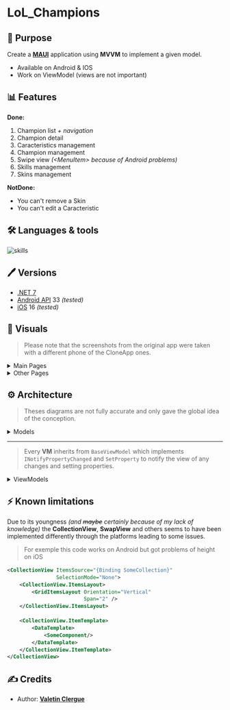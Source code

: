 # LoL_Champions

## 📝 Purpose

Create a [**MAUI**](https://learn.microsoft.com/en-us/dotnet/maui/) application using **MVVM** to implement a given model.

- Available on Android & IOS
- Work on ViewModel (views are not important)

## 📊 Features

**Done:**
1. Champion list *+ navigation*
2. Champion detail
3. Caracteristics management
4. Champion management
5. Swipe view *(\<MenuItem\> because of Android problems)*
6. Skills management
7. Skins management

**NotDone:**
- You can't remove a Skin
- You can't edit a Caracteristic


## 🛠 Languages & tools

![skills](https://skillicons.dev/icons?i=cs,dotnet,visualstudio)

## 🖊️ Versions 

- [.NET 7](https://learn.microsoft.com/en-us/dotnet/core/whats-new/dotnet-7)
- [Android API](https://developer.android.com/reference) 33 *(tested)*
- [iOS](https://www.apple.com/ios) 16 *(tested)*

## 📍 Visuals

> Please note that the screenshots from the original app were taken with a different phone of the CloneApp ones.

<details><summary> Main Pages </summary>

| OriginalApp | CloneApp |
| --- | --- |
| <img src="./Documentation/screens/HomePage.PNG" height="750"/> | <img src="./Documentation/screens/HomePageMine.png" height="750"/> |
| <img src="./Documentation/screens/ChampionsPage.PNG" height="750"/> | <img src="./Documentation/screens/ChampionPageMine.png" height="750"/> |
| <img src="./Documentation/screens/SwipeView.PNG" height="750"/> | <img src="./Documentation/screens/SwipeViewMine.png" height="750"/> |
| <img src="./Documentation/screens/ChampionDetail1.PNG" height="750"/> | <img src="./Documentation/screens/ChampionDetail1Mine.png" height="750"/> |
| <img src="./Documentation/screens/ChampionDetail2.PNG" height="750"/> | <img src="./Documentation/screens/ChampionDetail2Mine.png" height="750"/> |
| <img src="./Documentation/screens/ChampionDetail3.PNG" height="750"/> | <img src="./Documentation/screens/ChampionDetail3Mine.png" height="750"/> |
| <img src="./Documentation/screens/ChampionSkin.PNG" height="750"/> | <img src="./Documentation/screens/ChampionSkinMine.png" height="750"/> |
</details>

<details><summary> Other Pages </summary>

| OriginalApp | CloneApp |
| --- | --- |
| <img src="./Documentation/screens/AddChampion.PNG" height="750"/> | <img src="./Documentation/screens/AddChampionMine.png" height="750"/> |
| <img src="./Documentation/screens/AddSkin.PNG" height="750"/> | <img src="./Documentation/screens/AddSkinMine.png" height="750"/> |
| <img src="./Documentation/screens/EditChampion1.PNG" height="750"/> | <img src="./Documentation/screens/EditChampion1Mine.png" height="750"/> |
| <img src="./Documentation/screens/EditChampion2.PNG" height="750"/> | <img src="./Documentation/screens/EditChampion2Mine.png" height="750"/> |
| <img src="./Documentation/screens/NewSkill.PNG" height="750"/> | <img src="./Documentation/screens/NewSkillMine.png" height="750"/> |
</details>

## ⚙️ Architecture

> Theses diagrams are not fully accurate and only gave the global idea of the conception.

<details><summary> Models </summary>

```mermaid
classDiagram

class LargeImage{
    +/Base64 : string
}
class Champion{
    +/Name : string
    +/Bio : string
    +/Icon : string
    +/Characteristics : Dictionary(string, int)
    ~ AddSkin(skin : Skin) bool
    ~ RemoveSkin(skin: Skin) bool
    + AddSkill(skill: Skill) bool
    + RemoveSkill(skill: Skill) bool
    + AddCharacteristics(someCharacteristics : params Tuple(string, int)[])
    + RemoveCharacteristics(label : string) bool
    + this(label : string) : int?
}
Champion --> "1" LargeImage : Image
class ChampionClass{
    <<enumeration>>
    Unknown,
    Assassin,
    Fighter,
    Mage,
    Marksman,
    Support,
    Tank,
}
Champion --> "1" ChampionClass : Class
class Skin{
    +/Name : string    
    +/Description : string
    +/Icon : string
    +/Price : float
}
Skin --> "1" LargeImage : Image
Champion "1" -- "*" Skin 
class Skill{
    +/Name : string    
    +/Description : string
}
class SkillType{
    <<enumeration>>
    Unknown,
    Basic,
    Passive,
    Ultimate,
}
Skill --> "1" SkillType : Type
Champion --> "*" Skill
```
</details>

---

> Every **VM** inherits from `BaseViewModel` which implements `INotifyPropertyChanged` and `SetProperty` to notify the view of any changes and setting properties.

<details><summary> ViewModels </summary>

```mermaid
classDiagram

class AppVM {
    +-/NavigateBackCommand : ICommand
    +-/GoToChampionDetailCommand : ICommand
    +-/GoToChampionSkinCommand : ICommand
    +-/GoToAddChampionCommand : ICommand
    +-/GoToEditChampionCommand : ICommand
    +-/GoToAddSkinCommand : ICommand
    +-/GoToEditSkinCommand : ICommand
    +-/GoToAddSkillCommand : ICommand
    +-/GoToEditSkillCommand : ICommand
    +-/DeleteChampionCommand : ICommand
    +-/AddChampionCommand : ICommand
    +-/EditChampionCommand : ICommand
    +-/AddSkinCommand : ICommand
    +-/EditSkinCommand : ICommand
    +-/AddSkillCommand : ICommand
    +-/EditSkillCommand : ICommand
    +-/ChooseImageCommand : ICommand
    +-/ChooseIconCommand : ICommand
    +-/ChooseSkinImageCommand : ICommand
    +-/ChooseSkinIconCommand : ICommand
    - NavigateBack() Task
    - GoToChampionDetail(ChampionVM vm) Task
    - GoToChampionSkin(SkinVM vm) Task
    - GoToAddChampion() Task
    - GoToEditChampion(ChampionVM vm) Task
    - GoToAddSkin() Task
    - GoToEditSkin(SkinVM vm) Task
    - GoToAddSkill() Task
    - GoToEditSkill(SkillVM vm) Task
    - AddChampion(ChampionVM vm) Task
    - EditChampion(ChampionVM vm) Task
    - AddSkin(SkinVM vm) Task
    - EditSkin(SkinVM vm) Task
    - AddSkill(SkillVM vm) Task
    - EditSkill(SkillVM vm) Task
    - ChooseImage() Task
    - ChooseIcon() Task
    - ChooseSkinImage() Task
    - ChooseSkinIcon() Task
}
AppVM --> "1" ChampionManagerVM : ChampionManagerVM
AppVM --> "1" AddOrEditChampionVM : AddOrEditChampionVM
AppVM --> "1" AddOrEditSkillVM : AddOrEditSkillVM
AppVM --> "1" AddOrEditSkinVM : AddOrEditSkinVM

class ChampionManagerVM {
    +/Datamanager : IDataManager
    +/Index : int
    +_/HumanIndex : int
    +_/IsFirstPage : int
    +_/IsLastPage : int
    +/Count : int
    +/NbPages : int
    +-/PreviousPageCommand : ICommand
    +-/NextPageCommand : ICommand
    +-/LoadChampionsCommand : ICommand
    +-/DeleteChampionCommand : ICommand
    +-/EditChampionCommand : ICommand
    +-/AddChampionCommand : ICommand
    - LoadChampions() Task
    - LoadPage(bool) Task
    + DeleteChampion(ChampionVM vm) Task
    + EditChampion(ChampionVM vm) Task
    + AddChampion(ChampionVM vm) Task
}
ChampionManagerVM --> "1" ChampionVM : SelectedChampion
ChampionManagerVM --> "*" ChampionVM : Champions

class ChampionVM {
    +/Model : Champion
    +/Name : string
    +/Bio : string
    +/Icon : string
    +/Image : string
    +/Class : ChampionClass?
    + LoadStats()
    + AddStat()
    + RemoveStat()
    + LoadSkins()
    + AddSkin()
    + RemoveSkin()
    + UpdateSkin(Skin skin)
    + LoadSkills()
    + AddSkill()
    + RemoveSkill()
    + UpdateSkill(Skill skill)
}
ChampionVM --> "*" SkinVM : Skins
ChampionVM --> "*" SkillVM : Skills
ChampionVM --> "1" SkinVM : SelectedSkin
ChampionVM --> "1" SkillVM : SelectedSkill

class SkillVM {
    +/Model : Skill
    +/Name : string
    +/Description : string
    +_/Type : string
}

class SkinVM {
    +/Model : Skin
    +/Name : string
    +/Description : string
    +/Icon : string
    +/Image : string
    +/Price : float
}

class AddOrEditChampionVM {
    +-/AddStatEditCommand : ICommand
    +-/DeleteStatEditCommand : ICommand
    +-/DeleteSkillEditCommand : ICommand
    +/IsNewChamp : bool
    +/EditName : string
    +/RadioButton : string
    +/Stat : String
    +/StatValue : int
    - AddStatEdit()
    - RemoveStatEdit(string key)
    - RemoveSkillEdit(SkillVM skill)
}
AddOrEditChampionVM ..|> ChampionVM

class AddOrEditSkillVM {
    +/IsNewSkill : bool
    +/EditName : string
    +/SkillPicker : TypePicker 
    +/EditDesc : string
    +_/SkillVM : SkillVM
}
AddOrEditSkillVM ..|> SkillVM

class AddOrEditSkinVM {
    +/IsNewSkin : bool
    +/EditName : string
    +_/SkinVM : SkinVM
}
AddOrEditSkinVM ..|> SkinVM
```
</details>

## ⚡️ Known limitations

Due to its youngness *(and ~~maybe~~ certainly because of my lack of knowledge)* the **CollectionView**, **SwapView** and others seems to have been implemented differently through the platforms leading to some issues.

> For exemple this code works on Android but got problems of height on iOS
```xml
<CollectionView ItemsSource="{Binding SomeCollection}"
                SelectionMode="None">
    <CollectionView.ItemsLayout>
        <GridItemsLayout Orientation="Vertical" 
                         Span="2" />
    </CollectionView.ItemsLayout>
                    
    <CollectionView.ItemTemplate>
        <DataTemplate>
            <SomeComponent/>
        </DataTemplate>
    </CollectionView.ItemTemplate>
</CollectionView>
```

## ✍️ Credits 

* Author: [**Valetin Clergue**](https://github.com/HandyS11)